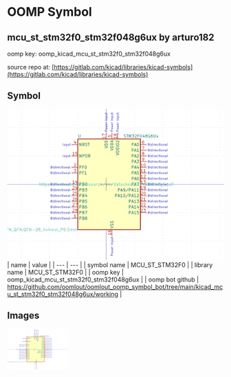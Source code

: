 # OOMP Symbol  
## mcu_st_stm32f0_stm32f048g6ux  by arturo182  
  
oomp key: oomp_kicad_mcu_st_stm32f0_stm32f048g6ux  
  
source repo at: [https://gitlab.com/kicad/libraries/kicad-symbols](https://gitlab.com/kicad/libraries/kicad-symbols)  
## Symbol  
  
[![working.png](working_600.png)](working.png)  
| name | value | 
| --- | --- | 
| symbol name | MCU_ST_STM32F0 | 
| library name | MCU_ST_STM32F0 | 
| oomp key | oomp_kicad_mcu_st_stm32f0_stm32f048g6ux | 
| oomp bot github | https://github.com/oomlout/oomlout_oomp_symbol_bot/tree/main/kicad_mcu_st_stm32f0_stm32f048g6ux/working | 
## Images  
  
[![working.png](working_140.png)](working.png)  
